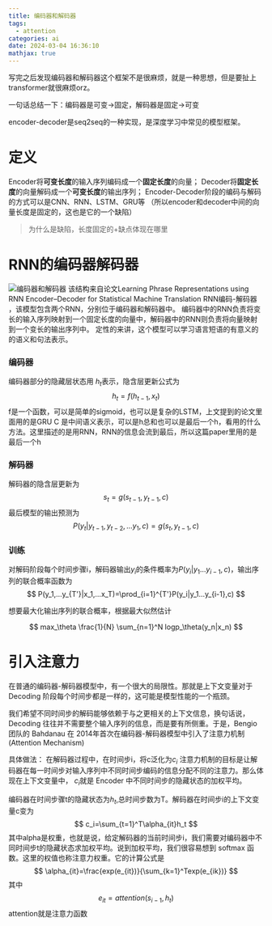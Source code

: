 ```yaml
---
title: 编码器和解码器
tags:
  - attention
categories: ai
date: 2024-03-04 16:36:10
mathjax: true
---
```


写完之后发现编码器和解码器这个框架不是很麻烦，就是一种思想，但是要扯上transformer就很麻烦orz。

一句话总结一下：编码器是可变->固定，解码器是固定->可变
<!-- more -->
encoder-decoder是seq2seq的一种实现，是深度学习中常见的模型框架。
# 定义
Encoder将**可变长度**的输入序列编码成一个**固定长度**的向量；
Decoder将**固定长度**的向量解码成一个**可变长度**的输出序列；
Encoder-Decoder阶段的编码与解码的方式可以是CNN、RNN、LSTM、GRU等
（所以encoder和decoder中间的向量长度是固定的，这也是它的一个缺陷）
> 为什么是缺陷，长度固定的+缺点体现在哪里



# RNN的编码器解码器
![编码器和解码器](https://ooo.0x0.ooo/2024/03/04/OytU4r.png)
该结构来自论文Learning Phrase Representations using RNN Encoder–Decoder for Statistical Machine Translation
RNN编码-解码器 ，该模型包含两个RNN，分别位于编码器和解码器中。
编码器中的RNN负责将变长的输入序列映射到一个固定长度的向量中，解码器中的RNN则负责将向量映射到一个变长的输出序列中。
定性的来讲，这个模型可以学习语言短语的有意义的的语义和句法表示。
### 编码器
编码器部分的隐藏层状态用 $h_t$表示，隐含层更新公式为
$$
h_t=f(h_{t-1},x_t)
$$
f是一个函数，可以是简单的sigmoid，也可以是复杂的LSTM，上文提到的论文里面用的是GRU
C 是中间语义表示，可以是h总和也可以是最后一个h，看用的什么方法。这里描述的是用RNN，RNN的信息会流到最后，所以这篇paper里用的是最后一个h
### 解码器
解码器的隐含层更新为
$$
s_t=g(s_{t-1},y_{t-1},c)
$$
最后模型的输出预测为
$$
P(y_t|y_{t-1},y_{t-2},...y_1,c)=g(s_t,y_{t-1},c)
$$
### 训练
对解码阶段每个时间步骤i，解码器输出$y_i$的条件概率为$P(y_i|y_1...y_{i-1},c)$，输出序列的联合概率函数为
$$
P(y_1,...y_{T'}|x_1,...x_T)=\prod_{i=1}^{T'}P(y_i|y_1...y_{i-1},c)
$$

想要最大化输出序列的联合概率，根据最大似然估计

$$
max_\theta \frac{1}{N} \sum_{n=1}^N logp_\theta(y_n|x_n)
$$

# 引入注意力
在普通的编码器-解码器模型中，有一个很大的局限性。那就是上下文变量对于 Decoding 阶段每个时间步都是一样的，这可能是模型性能的一个瓶颈。

我们希望不同时间步的解码能够依赖于与之更相关的上下文信息，换句话说，Decoding 往往并不需要整个输入序列的信息，而是要有所侧重。于是，Bengio 团队的 Bahdanau 在 2014年首次在编码器-解码器模型中引入了注意力机制 (Attention Mechanism)

具体做法：
在解码器过程中，在时间步i，将c泛化为$c_i$
注意力机制的目标是让解码器在每一时间步对输入序列中不同时间步编码的信息分配不同的注意力。那么体现在上下文变量中， $c_i$就是 Encoder 中不同时间步的隐藏状态的加权平均。

编码器在时间步骤t的隐藏状态为$h_t$,总时间步数为T。解码器在时间步i的上下文变量c变为
$$
c_i=\sum_{t=1}^T\alpha_{it}h_t
$$
其中alpha是权重，也就是说，给定解码器的当前时间步i，我们需要对编码器中不同时间步t的隐藏状态求加权平均。说到加权平均，我们很容易想到 softmax 函数。这里的权值也称注意力权重。它的计算公式是
$$
\alpha_{it}=\frac{exp(e_{it})}{\sum_{k=1}^Texp(e_{ik})}
$$
其中
$$
e_{it}=attention(s_{i-1},h_t)
$$
attention就是注意力函数